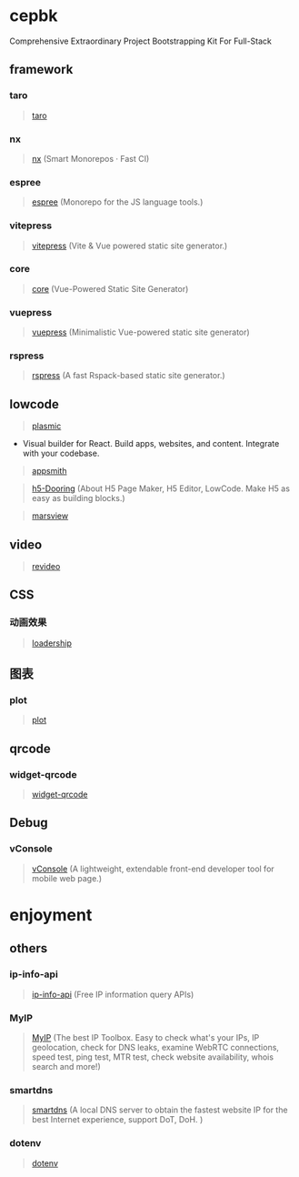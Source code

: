 # cepbk

Comprehensive Extraordinary Project Bootstrapping Kit For Full-Stack

## framework

### taro

> [taro](https://github.com/NervJS/taro)

### nx

> [nx](https://github.com/nrwl/nx) (Smart Monorepos · Fast CI)

### espree

> [espree](https://github.com/eslint/espree) (Monorepo for the JS language tools.)

### vitepress

> [vitepress](https://github.com/vuejs/vitepress) (Vite & Vue powered static site generator.)

### core

> [core](https://github.com/vuepress/core) (Vue-Powered Static Site Generator)

### vuepress

> [vuepress](https://github.com/vuejs/vuepress) (Minimalistic Vue-powered static site generator)

### rspress

> [rspress](https://github.com/web-infra-dev/rspress) (A fast Rspack-based static site generator.)

## lowcode

> [plasmic](https://github.com/plasmicapp/plasmic)

- Visual builder for React. Build apps, websites, and content. Integrate with your codebase.

> [appsmith](https://github.com/appsmithorg/appsmith)

> [h5-Dooring](https://github.com/MrXujiang/h5-Dooring) (About
> H5 Page Maker, H5 Editor, LowCode. Make H5 as easy as building blocks.)

> [marsview](https://github.com/JackySoft/marsview)

## video
> [revideo](https://github.com/redotvideo/revideo)

## CSS

### 动画效果

> [loadership](https://github.com/ccc159/loadership)

## 图表

### plot

> [plot](https://github.com/observablehq/plot)

## qrcode

### widget-qrcode

> [widget-qrcode](https://github.com/mumuy/widget-qrcode)

## Debug

### vConsole

> [vConsole](https://github.com/Tencent/vConsole) (A lightweight, extendable front-end developer tool for mobile web page.)

# enjoyment

## others

### ip-info-api

> [ip-info-api](https://github.com/ihmily/ip-info-api) (Free IP information query APIs)

### MyIP

> [MyIP](https://github.com/jason5ng32/MyIP) (The best IP Toolbox. Easy to check what's your IPs, IP geolocation, check for DNS leaks, examine WebRTC connections, speed test, ping test, MTR test, check website availability, whois search and more!)

### smartdns

> [smartdns](https://github.com/pymumu/smartdns) (A local DNS server to obtain the fastest website IP for the best Internet experience, support DoT, DoH. )

### dotenv

> [dotenv](https://github.com/motdotla/dotenv)
